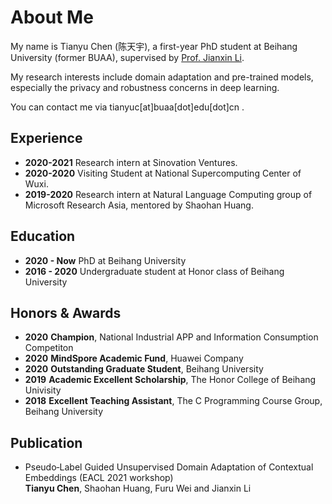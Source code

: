 # About Me

My name is Tianyu Chen (陈天宇), a first-year PhD student at Beihang University (former BUAA), supervised by [Prof. Jianxin Li](http://act.buaa.edu.cn/lijx/index.html). 

My research interests include domain adaptation and pre-trained models, especially the privacy and robustness concerns in deep learning.

You can contact me via tianyuc[at]buaa[dot]edu[dot]cn .

## Experience

- **2020-2021** Research intern at Sinovation Ventures.
- **2020-2020** Visiting Student at National Supercomputing Center of Wuxi.
- **2019-2020** Research intern at Natural Language Computing group of Microsoft Research Asia, mentored by Shaohan Huang.

## Education

- **2020 - Now**  PhD at Beihang University
- **2016 - 2020** Undergraduate student at Honor class of Beihang University

## Honors & Awards

- **2020** **Champion**, National Industrial APP and Information Consumption Competiton
- **2020** **MindSpore Academic Fund**, Huawei Company
- **2020** **Outstanding Graduate Student**, Beihang University
- **2019** **Academic Excellent Scholarship**, The Honor College of Beihang Univisity
- **2018** **Excellent Teaching Assistant**, The C Programming Course Group, Beihang University  


## Publication

- Pseudo‑Label Guided Unsupervised Domain Adaptation of Contextual Embeddings (EACL 2021 workshop)  
  **Tianyu Chen**, Shaohan Huang, Furu Wei and Jianxin Li

